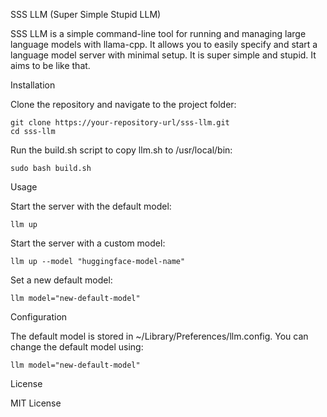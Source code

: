 SSS LLM (Super Simple Stupid LLM)

SSS LLM is a simple command-line tool for running and managing large language models with llama-cpp. It allows you to easily specify and start a language model server with minimal setup. It is super simple and stupid. It aims to be like that. 

Installation

Clone the repository and navigate to the project folder:

    git clone https://your-repository-url/sss-llm.git
    cd sss-llm

Run the build.sh script to copy llm.sh to /usr/local/bin:

    sudo bash build.sh

Usage

Start the server with the default model:

    llm up

Start the server with a custom model:

    llm up --model "huggingface-model-name"

Set a new default model:

    llm model="new-default-model"

Configuration

The default model is stored in ~/Library/Preferences/llm.config. You can change the default model using:

    llm model="new-default-model"

License

MIT License